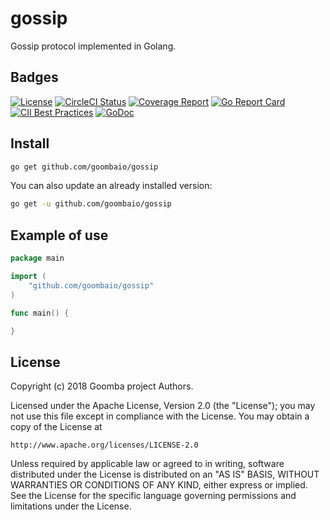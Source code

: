 # gossip

Gossip protocol implemented in Golang.

## Badges

[![License][License-Image]][License-URL]
[![CircleCI Status][CircleCI-Image]][CircleCI-URL]
[![Coverage Report][Coverage-Image]][Coverage-URL]
[![Go Report Card][GoReportCard-Image]][GoReportCard-URL]
[![CII Best Practices][CII-Image]][CII-URL]
[![GoDoc][GoDoc-Image]][GoDoc-URL]

## Install

```bash
go get github.com/goombaio/gossip
```

You can also update an already installed version:

```bash
go get -u github.com/goombaio/gossip
```

## Example of use

```go
package main

import (
    "github.com/goombaio/gossip"
)

func main() {

}
```

## License

Copyright (c) 2018 Goomba project Authors.

Licensed under the Apache License, Version 2.0 (the "License");
you may not use this file except in compliance with the License.
You may obtain a copy of the License at

    http://www.apache.org/licenses/LICENSE-2.0

Unless required by applicable law or agreed to in writing, software
distributed under the License is distributed on an "AS IS" BASIS,
WITHOUT WARRANTIES OR CONDITIONS OF ANY KIND, either express or implied.
See the License for the specific language governing permissions and
limitations under the License.

[License-Image]: https://img.shields.io/badge/License-Apache-blue.svg
[License-URL]: http://opensource.org/licenses/Apache
[CircleCI-Image]: https://circleci.com/gh/goombaio/gossip.svg?style=svg
[CircleCI-URL]: https://circleci.com/gh/goombaio/gossip
[Coverage-Image]: https://codecov.io/gh/goombaio/gossip/branch/master/graph/badge.svg
[Coverage-URL]: https://codecov.io/gh/goombaio/gossip
[GoReportCard-Image]: https://goreportcard.com/badge/github.com/goombaio/gossip
[GoReportCard-URL]: https://goreportcard.com/report/github.com/goombaio/gossip
[CII-Image]: https://bestpractices.coreinfrastructure.org/projects/2184/badge
[CII-URL]: https://bestpractices.coreinfrastructure.org/projects/2184
[GoDoc-Image]: https://godoc.org/github.com/goombaio/gossip?status.svg
[GoDoc-URL]: http://godoc.org/github.com/goombaio/gossip